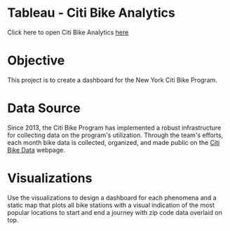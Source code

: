 # Tableau - Citi Bike Analytics

Click here to open Citi Bike Analytics [here](https://public.tableau.com/profile/joyce.tao#!/vizhome/Tableau-CitiBikeAnalytics_15831921345860/PopularityoftheStations)

# Objective 

This project is to create a dashboard for the New York Citi Bike Program. 

# Data Source 

Since 2013, the Citi Bike Program has implemented a robust infrastructure for collecting data on the program's utilization. Through the team's efforts, each month bike data is collected, organized, and made public on the [Citi Bike Data](https://www.citibikenyc.com/system-data) webpage.

# Visualizations 

Use the visualizations to design a dashboard for each phenomena and a static map that plots all bike stations with a visual indication of the most popular locations to start and end a journey with zip code data overlaid on top. 
